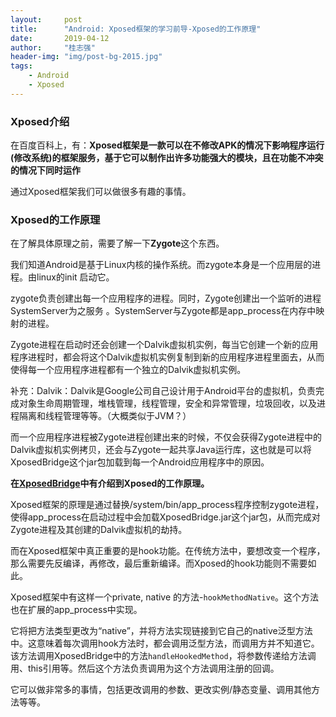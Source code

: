 ```yaml
---
layout:     post
title:      "Android: Xposed框架的学习前导-Xposed的工作原理"
date:       2019-04-12
author:     "桂志强"
header-img: "img/post-bg-2015.jpg"
tags:
    - Android
    - Xposed
---
```




### Xposed介绍

在百度百科上，有：**Xposed框架是一款可以在不修改APK的情况下影响程序运行(修改系统)的框架服务，基于它可以制作出许多功能强大的模块，且在功能不冲突的情况下同时运作**

通过Xposed框架我们可以做很多有趣的事情。



### Xposed的工作原理

在了解具体原理之前，需要了解一下**Zygote**这个东西。

我们知道Android是基于Linux内核的操作系统。而zygote本身是一个应用层的进程。由linux的init 启动它。

zygote负责创建出每一个应用程序的进程。同时，Zygote创建出一个监听的进程SystemServer为之服务 。SystemServer与Zygote都是app_process在内存中映射的进程。

Zygote进程在启动时还会创建一个Dalvik虚拟机实例，每当它创建一个新的应用程序进程时，都会将这个Dalvik虚拟机实例复制到新的应用程序进程里面去，从而使得每一个应用程序进程都有一个独立的Dalvik虚拟机实例。

补充：Dalvik：Dalvik是Google公司自己设计用于Android平台的虚拟机，负责完成对象生命周期管理，堆栈管理，线程管理，安全和异常管理，垃圾回收，以及进程隔离和线程管理等等。（大概类似于JVM？）

而一个应用程序进程被Zygote进程创建出来的时候，不仅会获得Zygote进程中的Dalvik虚拟机实例拷贝，还会与Zygote一起共享Java运行库，这也就是可以将XposedBridge这个jar包加载到每一个Android应用程序中的原因。



**在[XposedBridge](<https://github.com/rovo89/XposedBridge>)中有介绍到Xposed的工作原理。**

Xposed框架的原理是通过替换/system/bin/app_process程序控制zygote进程，使得app_process在启动过程中会加载XposedBridge.jar这个jar包，从而完成对Zygote进程及其创建的Dalvik虚拟机的劫持。

而在Xposed框架中真正重要的是hook功能。在传统方法中，要想改变一个程序，那么需要先反编译，再修改，最后重新编译。而Xposed的hook功能则不需要如此。

Xposed框架中有这样一个private, native 的方法-`hookMethodNative`。这个方法也在扩展的app_process中实现。

它将把方法类型更改为“native”，并将方法实现链接到它自己的native泛型方法中。这意味着每次调用hook方法时，都会调用泛型方法，而调用方并不知道它。该方法调用XposedBridge中的方法`handleHookedMethod`，将参数传递给方法调用、this引用等。然后这个方法负责调用为这个方法调用注册的回调。

它可以做非常多的事情，包括更改调用的参数、更改实例/静态变量、调用其他方法等等。



